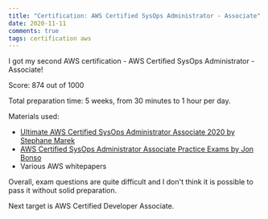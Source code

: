 ```yaml
---
title: "Certification: AWS Certified SysOps Administrator - Associate"
date: 2020-11-11
comments: true
tags: certification aws
---
```


I got my second AWS certification - AWS Certified SysOps Administrator - Associate! 

Score: 874 out of 1000

Total preparation time: 5 weeks, from 30 minutes to 1 hour per day.

Materials used: 

- [Ultimate AWS Certified SysOps Administrator Associate 2020 by Stephane Marek](https://www.udemy.com/course/ultimate-aws-certified-sysops-administrator-associate/)
- [AWS Certified SysOps Administrator Associate Practice Exams by Jon Bonso](https://www.udemy.com/course/aws-certified-sysops-administrator-associate-practice-exams-soa-c01/)
- Various AWS whitepapers

Overall, exam questions are quite difficult and I don't think it is possible to pass it without solid preparation.

Next target is AWS Certified Developer Associate.

<div data-iframe-width="150" data-iframe-height="270" data-share-badge-id="276bcffb-79ac-4a8f-ae48-9364a9ec961d" data-share-badge-host="https://www.youracclaim.com"></div><script type="text/javascript" async src="//cdn.youracclaim.com/assets/utilities/embed.js"></script>
